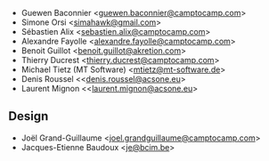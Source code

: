 - Guewen Baconnier \<<guewen.baconnier@camptocamp.com>\>
- Simone Orsi \<<simahawk@gmail.com>\>
- Sébastien Alix \<<sebastien.alix@camptocamp.com>\>
- Alexandre Fayolle \<<alexandre.fayolle@camptocamp.com>\>
- Benoit Guillot \<<benoit.guillot@akretion.com>\>
- Thierry Ducrest \<<thierry.ducrest@camptocamp.com>\>
- Michael Tietz (MT Software) \<<mtietz@mt-software.de>\>
- Denis Roussel \<<denis.roussel@acsone.eu\>
- Laurent Mignon \<<laurent.mignon@acsone.eu\>

## Design

- Joël Grand-Guillaume \<<joel.grandguillaume@camptocamp.com>\>
- Jacques-Etienne Baudoux \<<je@bcim.be>\>
